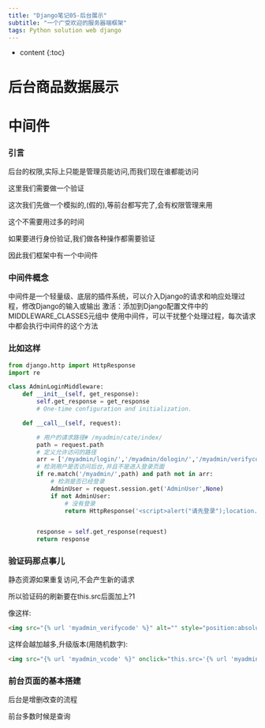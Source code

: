 ```yaml
---
title: "Django笔记05-后台展示"
subtitle: "一个广受欢迎的服务器端框架"
tags: Python solution web django
---
```




* content
{:toc}





# 后台商品数据展示

# 中间件
### 引言
后台的权限,实际上只能是管理员能访问,而我们现在谁都能访问

这里我们需要做一个验证

这次我们先做一个模拟的,(假的),等前台都写完了,会有权限管理来用

这个不需要用过多的时间

如果要进行身份验证,我们做各种操作都需要验证

因此我们框架中有一个中间件

### 中间件概念
中间件是一个轻量级、底层的插件系统，可以介入Django的请求和响应处理过程，修改Django的输入或输出
激活：添加到Django配置文件中的MIDDLEWARE_CLASSES元组中
使用中间件，可以干扰整个处理过程，每次请求中都会执行中间件的这个方法

### 比如这样
```python
from django.http import HttpResponse
import re

class AdminLoginMiddleware:
    def __init__(self, get_response):
        self.get_response = get_response
        # One-time configuration and initialization.

    def __call__(self, request):

        # 用户的请求路径# /myadmin/cate/index/
        path = request.path
        # 定义允许访问的路径
        arr = ['/myadmin/login/','/myadmin/dologin/','/myadmin/verifycode/']
        # 检测用户是否访问后台,并且不是进入登录页面
        if re.match('/myadmin/',path) and path not in arr:
            # 检测是否已经登录
            AdminUser = request.session.get('AdminUser',None)
            if not AdminUser:
                # 没有登录
                return HttpResponse('<script>alert("请先登录");location.href="/myadmin/login/"</script>')


        response = self.get_response(request)
        return response
```

### 验证码那点事儿

静态资源如果重复访问,不会产生新的请求

所以验证码的刷新要在this.src后面加上?1

像这样:
```html
<img src="{% url 'myadmin_verifycode' %}" alt="" style="position:absolute; right: 2px; top: 5px" onclick="this.src = this.src+'?1'">
```
这样会越加越多,升级版本(用随机数字):
```html
<img src="{% url 'myadmin_vcode' %}" onclick="this.src='{% url 'myadmin_vcode' %}'+'?'+Math.random()" style="position: absolute;top:-5px;right: 2px;">
```

### 前台页面的基本搭建

后台是增删改查的流程

前台多数时候是查询
